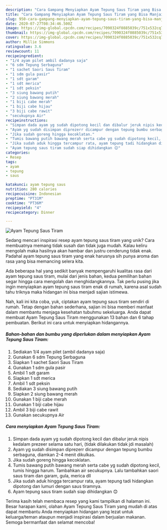 ```yaml
---
description: "Cara Gampang Menyiapkan Ayam Tepung Saus Tiram yang Bisa Manjain Lidah"
title: "Cara Gampang Menyiapkan Ayam Tepung Saus Tiram yang Bisa Manjain Lidah"
slug: 950-cara-gampang-menyiapkan-ayam-tepung-saus-tiram-yang-bisa-manjain-lidah
date: 2020-07-27T08:34:46.500Z
image: https://img-global.cpcdn.com/recipes/7090324f0885039c/751x532cq70/ayam-tepung-saus-tiram-foto-resep-utama.jpg
thumbnail: https://img-global.cpcdn.com/recipes/7090324f0885039c/751x532cq70/ayam-tepung-saus-tiram-foto-resep-utama.jpg
cover: https://img-global.cpcdn.com/recipes/7090324f0885039c/751x532cq70/ayam-tepung-saus-tiram-foto-resep-utama.jpg
author: Millie Simmons
ratingvalue: 3.6
reviewcount: 11
recipeingredient:
- "1/4 ayam pilet ambil dadanya saja"
- "6 sdm Tepung Serbaguna"
- "1 sachet Saori Saus Tiram"
- "1 sdm gula pasir"
- "1 sdt garam"
- "1 sdt merica"
- "1 sdt peksin"
- "3 siung bawang putih"
- "2 siung bawang merah"
- "1 biji cabe merah"
- "1 biji cabe hijau"
- "3 biji cabe rawit"
- "secukupnya Air"
recipeinstructions:
- "Simpan dada ayam yg sudah dipotong kecil dan dibalur jeruk nipis kedalam prezeer selama satu hari, (tidak dilakukan tidak jdi masalah)"
- "Ayam yg sudah disimpan diprezerr dicampur dengan tepung bumbu serbaguna, diamkan 2-4 menit dikulkas."
- "Jika sudah goreng hingga kecoklatan."
- "Tumis bawang putih bawang merah serta cabe yg sudah dipotong kecil, tumis hingga harum. Tambahkan air secukupnya. Lalu tambahkan saori saus tiram dan garam, gula, merica dll"
- "Jika sudah aduk hingga tercampur rata, ayam tepung tadi hidangkan dipotong dan lumuri dengan saus tiramnya."
- "Ayam tepung saus tiram sudah siap dihidangkan 😊"
categories:
- Resep
tags:
- ayam
- tepung
- saus

katakunci: ayam tepung saus 
nutrition: 280 calories
recipecuisine: Indonesian
preptime: "PT31M"
cooktime: "PT36M"
recipeyield: "4"
recipecategory: Dinner

---
```



![Ayam Tepung Saus Tiram](https://img-global.cpcdn.com/recipes/7090324f0885039c/751x532cq70/ayam-tepung-saus-tiram-foto-resep-utama.jpg)

Sedang mencari inspirasi resep ayam tepung saus tiram yang unik? Cara membuatnya memang tidak susah dan tidak juga mudah. Kalau keliru mengolah maka hasilnya akan hambar dan justru cenderung tidak enak. Padahal ayam tepung saus tiram yang enak harusnya sih punya aroma dan rasa yang bisa memancing selera kita.



Ada beberapa hal yang sedikit banyak mempengaruhi kualitas rasa dari ayam tepung saus tiram, mulai dari jenis bahan, kedua pemilihan bahan segar hingga cara mengolah dan menghidangkannya. Tak perlu pusing jika ingin menyiapkan ayam tepung saus tiram enak di rumah, karena asal sudah tahu triknya maka hidangan ini bisa menjadi sajian istimewa.


Nah, kali ini kita coba, yuk, ciptakan ayam tepung saus tiram sendiri di rumah. Tetap dengan bahan sederhana, sajian ini bisa memberi manfaat dalam membantu menjaga kesehatan tubuhmu sekeluarga. Anda dapat membuat Ayam Tepung Saus Tiram menggunakan 13 bahan dan 6 tahap pembuatan. Berikut ini cara untuk menyiapkan hidangannya.

<!--inarticleads1-->

##### Bahan-bahan dan bumbu yang diperlukan dalam menyiapkan Ayam Tepung Saus Tiram:

1. Sediakan 1/4 ayam pilet (ambil dadanya saja)
1. Gunakan 6 sdm Tepung Serbaguna
1. Siapkan 1 sachet Saori Saus Tiram
1. Gunakan 1 sdm gula pasir
1. Ambil 1 sdt garam
1. Siapkan 1 sdt merica
1. Ambil 1 sdt peksin
1. Sediakan 3 siung bawang putih
1. Siapkan 2 siung bawang merah
1. Gunakan 1 biji cabe merah
1. Gunakan 1 biji cabe hijau
1. Ambil 3 biji cabe rawit
1. Gunakan secukupnya Air




<!--inarticleads2-->

##### Cara menyiapkan Ayam Tepung Saus Tiram:

1. Simpan dada ayam yg sudah dipotong kecil dan dibalur jeruk nipis kedalam prezeer selama satu hari, (tidak dilakukan tidak jdi masalah)
1. Ayam yg sudah disimpan diprezerr dicampur dengan tepung bumbu serbaguna, diamkan 2-4 menit dikulkas.
1. Jika sudah goreng hingga kecoklatan.
1. Tumis bawang putih bawang merah serta cabe yg sudah dipotong kecil, tumis hingga harum. Tambahkan air secukupnya. Lalu tambahkan saori saus tiram dan garam, gula, merica dll
1. Jika sudah aduk hingga tercampur rata, ayam tepung tadi hidangkan dipotong dan lumuri dengan saus tiramnya.
1. Ayam tepung saus tiram sudah siap dihidangkan 😊




Terima kasih telah membaca resep yang kami tampilkan di halaman ini. Besar harapan kami, olahan Ayam Tepung Saus Tiram yang mudah di atas dapat membantu Anda menyiapkan hidangan yang lezat untuk keluarga/teman ataupun menjadi inspirasi dalam berjualan makanan. Semoga bermanfaat dan selamat mencoba!
